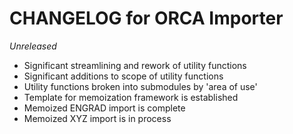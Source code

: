 # CHANGELOG for ORCA Importer

*Unreleased*

 * Significant streamlining and rework of utility functions
 * Significant additions to scope of utility functions
 * Utility functions broken into submodules by 'area of use'
 * Template for memoization framework is established
 * Memoized ENGRAD import is complete
 * Memoized XYZ import is in process

